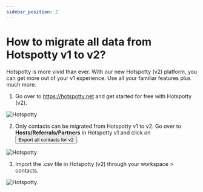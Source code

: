 ```yaml
---
sidebar_position: 2
---
```


# How to migrate all data from Hotspotty v1 to v2?

Hotspotty is more vivid than ever. With our new Hotspotty (v2) platform, you can get more out of your v1 experience. Use all your familiar features plus much more.

1. Go over to https://hotspotty.net and get started for free with Hotspotty (v2).

![Hotspotty](/img/faq/hotspotty.png)

2. Only contacts can be migrated from Hotspotty v1 to v2. Go over to **Hosts/Referrals/Partners** in Hotspotty v1 and click on <button class="hotspotty-button">Export all contacts for v2</button>.

![Hotspotty](/img/faq/v1-migration.png)

3. Import the .csv file in Hotspotty (v2) through your workspace > contacts.

![Hotspotty](/img/faq/v1-migration-2.png)
